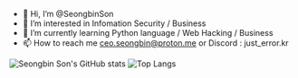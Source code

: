 - 👋 Hi, I’m @SeongbinSon
- 👀 I’m interested in Infomation Security / Business
- 🌱 I’m currently learning Python language / Web Hacking / Business
- 📫 How to reach me ceo.seongbin@proton.me or Discord : just_error.kr

![Seongbin Son's GitHub stats](https://github-readme-stats.vercel.app/api?username=seongbinson&show_icons=true&theme=radical)
![Top Langs](https://github-readme-stats.vercel.app/api/top-langs/?username=seongbinson&layout=compact)
<!---
SeongbinSon/SeongbinSon is a ✨ special ✨ repository because its `README.md` (this file) appears on your GitHub profile.
You can click the Preview link to take a look at your changes.
--->
